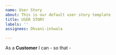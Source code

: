 ```yaml
---
name: User Story
about: This is our default user story template
title: USER STORY
labels: ''
assignees: Dhvani-intwala

---
```


As a **Customer** I can - so that -
